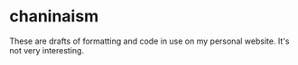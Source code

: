 # chaninaism
These are drafts of formatting and code in use on my personal website. It's not very interesting.
